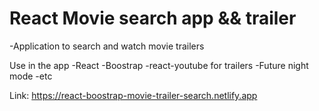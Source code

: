 # React Movie search app && trailer

-Application to search and watch movie trailers


Use in the app
-React
-Boostrap
-react-youtube for trailers
-Future night mode
-etc

Link:   https://react-boostrap-movie-trailer-search.netlify.app
